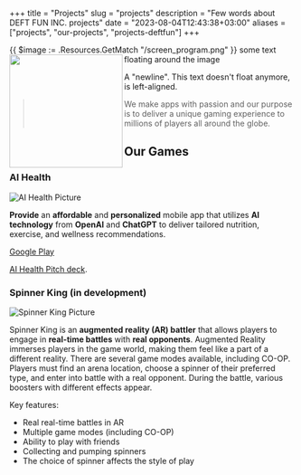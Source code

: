 +++
title = "Projects"
slug = "projects"
description = "Few words about DEFT FUN INC. projects"
date = "2023-08-04T12:43:38+03:00"
aliases = ["projects", "our-projects", "projects-deftfun"]
+++

{{ $image := .Resources.GetMatch "/screen_program.png" }}
<img src="{{ $image.RelPermalink }}" width="200px" height="200px" align="left">
some text floating around the image

A "newline". This text doesn't float anymore, is left-aligned.

> We make apps with passion and our purpose is to deliver a unique gaming experience 
> to millions of players all around the globe.

## Our Games

### AI Health

![AI Health Picture](/screen_program.png)

**Provide** an **affordable** and **personalized** mobile app that utilizes **AI technology** from **OpenAI** and **ChatGPT** to deliver tailored nutrition, exercise, and wellness recommendations.

[Google Play](https://play.google.com/store/apps/details?id=com.deft.aihealth)

[AI Health Pitch deck](https://pitch.com/public/dfb4f791-d2e8-4215-8c98-66b098c4924c).

### Spinner King (in development)

![Spinner King Picture](/spinnerKing.jpg)

Spinner King is an **augmented reality (AR) battler** that allows players to engage in **real-time battles** with **real opponents**. Augmented Reality immerses players in the game world, making them feel like a part of a different reality. There are several game modes available, including CO-OP. Players must find an arena location, choose a spinner of their preferred type, and enter into battle with a real opponent. During the battle, various boosters with different effects appear.

Key features:

- Real real-time battles in AR
- Multiple game modes (including CO-OP)
- Ability to play with friends
- Collecting and pumping spinners
- The choice of spinner affects the style of play

